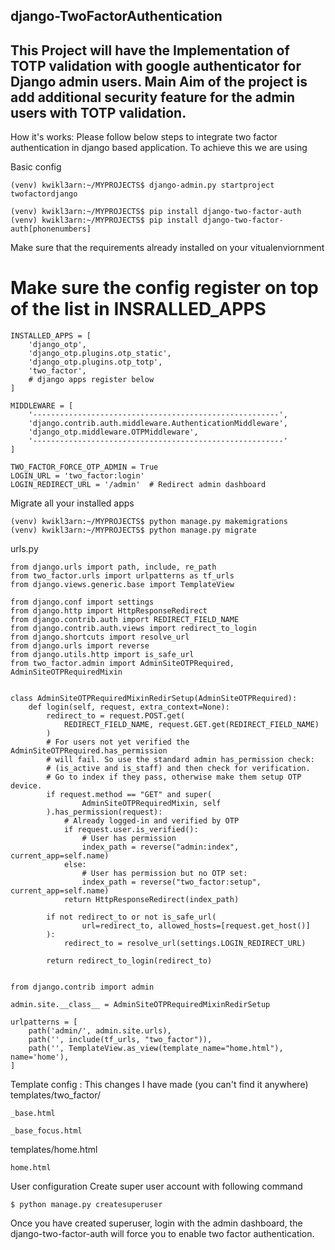 django-TwoFactorAuthentication
---
This Project will have the Implementation of TOTP validation with google authenticator for Django admin users. Main Aim of the project is add additional security feature for the admin users with TOTP validation.
---

How it's works:
Please follow below steps to integrate two factor authentication in django based application. To achieve this we are using

Basic config
```
(venv) kwikl3arn:~/MYPROJECTS$ django-admin.py startproject twofactordjango

(venv) kwikl3arn:~/MYPROJECTS$ pip install django-two-factor-auth
(venv) kwikl3arn:~/MYPROJECTS$ pip install django-two-factor-auth[phonenumbers]
```
Make sure that the requirements already installed on your vitualenviornment

# Make sure the config register on top of the list in INSRALLED_APPS
```
INSTALLED_APPS = [
    'django_otp',
    'django_otp.plugins.otp_static',
    'django_otp.plugins.otp_totp',
    'two_factor',
    # django apps register below
]

MIDDLEWARE = [
    '-------------------------------------------------------',
    'django.contrib.auth.middleware.AuthenticationMiddleware',
    'django_otp.middleware.OTPMiddleware',
    '--------------------------------------------------------'
]

TWO_FACTOR_FORCE_OTP_ADMIN = True
LOGIN_URL = 'two_factor:login'
LOGIN_REDIRECT_URL = '/admin'  # Redirect admin dashboard

```
Migrate all your installed apps
```
(venv) kwikl3arn:~/MYPROJECTS$ python manage.py makemigrations
(venv) kwikl3arn:~/MYPROJECTS$ python manage.py migrate
```
urls.py
```
from django.urls import path, include, re_path
from two_factor.urls import urlpatterns as tf_urls
from django.views.generic.base import TemplateView

from django.conf import settings
from django.http import HttpResponseRedirect
from django.contrib.auth import REDIRECT_FIELD_NAME
from django.contrib.auth.views import redirect_to_login
from django.shortcuts import resolve_url
from django.urls import reverse
from django.utils.http import is_safe_url
from two_factor.admin import AdminSiteOTPRequired, AdminSiteOTPRequiredMixin


class AdminSiteOTPRequiredMixinRedirSetup(AdminSiteOTPRequired):
    def login(self, request, extra_context=None):
        redirect_to = request.POST.get(
            REDIRECT_FIELD_NAME, request.GET.get(REDIRECT_FIELD_NAME)
        )
        # For users not yet verified the AdminSiteOTPRequired.has_permission
        # will fail. So use the standard admin has_permission check:
        # (is_active and is_staff) and then check for verification.
        # Go to index if they pass, otherwise make them setup OTP device.
        if request.method == "GET" and super(
                AdminSiteOTPRequiredMixin, self
        ).has_permission(request):
            # Already logged-in and verified by OTP
            if request.user.is_verified():
                # User has permission
                index_path = reverse("admin:index", current_app=self.name)
            else:
                # User has permission but no OTP set:
                index_path = reverse("two_factor:setup", current_app=self.name)
            return HttpResponseRedirect(index_path)

        if not redirect_to or not is_safe_url(
                url=redirect_to, allowed_hosts=[request.get_host()]
        ):
            redirect_to = resolve_url(settings.LOGIN_REDIRECT_URL)

        return redirect_to_login(redirect_to)


from django.contrib import admin

admin.site.__class__ = AdminSiteOTPRequiredMixinRedirSetup

urlpatterns = [
    path('admin/', admin.site.urls),
    path('', include(tf_urls, "two_factor")),
    path('', TemplateView.as_view(template_name="home.html"), name='home'),
]
```
Template config : This changes I have made (you can't find it anywhere)
templates/two_factor/
```
_base.html

_base_focus.html
```
templates/home.html
```
home.html
```
User configuration
Create super user account with following command
```
$ python manage.py createsuperuser
```
Once you have created superuser, login with the admin dashboard, the django-two-factor-auth will force you to enable two factor authentication.

